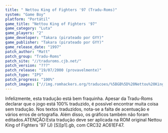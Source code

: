 ```yaml
---
title: " Nettou King of Fighters '97 (Tradu-Roms)"
system: "Game Boy"
platform: "Portátil"
game_title: "Nettou King of Fighters '97"
game_category: "Luta"
game_players: "2"
game_developer: "Takara (pirateado por GYY)"
game_publisher: "Takara (pirateado por GYY)"
game_release_date: "1997"
patch_author: "Matt"
patch_group: "Tradu-Roms"
patch_site: "//traduroms.cjb.net/"
patch_version: "???"
patch_release: "19/07/2000 (provavelmente)"
patch_type: "IPS"
patch_progress: "100%"
patch_images: ["//img.romhackers.org/traducoes/%5BGB%5D%20Nettou%20King%20of%20Fighters%20'97%20-%20Tradu-Roms%20-01.png","//img.romhackers.org/traducoes/%5BGB%5D%20Nettou%20King%20of%20Fighters%20'97%20-%20Tradu-Roms%20-02.png","//img.romhackers.org/traducoes/%5BGB%5D%20Nettou%20King%20of%20Fighters%20'97%20-%20Tradu-Roms%20-03.png"]
---
```

Infelizmente, esta tradução está bem fraquinha. Apesar da Tradu-Roms declarar que o jogo está 100% traduzido, é possível encontrar muita coisa sem tradução. Nos textos traduzidos, nota-se a falta de acentuação e vários erros de ortografia. Além disso, os gráficos também não foram editados.ATENÇÃO:Esta tradução deve ser aplicada na ROM original Nettou King of Fighters '97 (J) [S][p1].gb, com CRC32 AC61EF47.
